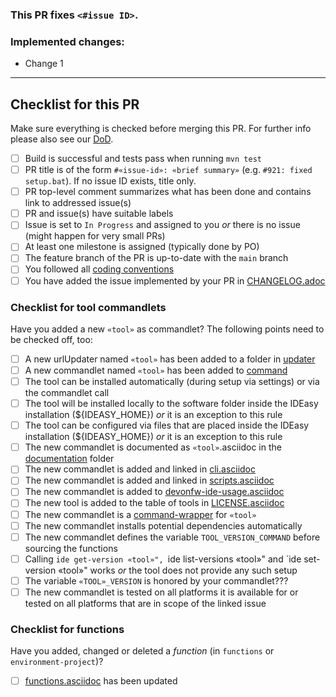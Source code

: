 ### This PR fixes `<#issue ID>`.

### Implemented changes:

* Change 1

---

## Checklist for this PR

Make sure everything is checked before merging this PR. For further info please also see
our [DoD](https://github.com/devonfw/ide/blob/master/documentation/DoD.asciidoc).

- [ ] Build is successful and tests pass when running `mvn test`
- [ ] PR title is of the form `#«issue-id»: «brief summary»` (e.g. `#921: fixed setup.bat`). If no issue ID exists, title only.
- [ ] PR top-level comment summarizes what has been done and contains link to addressed issue(s)
- [ ] PR and issue(s) have suitable labels
- [ ] Issue is set to `In Progress` and assigned to you *or* there is no issue (might happen for very small PRs)
- [ ] At least one milestone is assigned (typically done by PO)
- [ ] The feature branch of the PR is up-to-date with the `main` branch
- [ ] You followed all [coding conventions](https://github.com/devonfw/IDEasy/blob/main/documentation/coding-conventions.adoc)
- [ ] You have added the issue implemented by your PR in [CHANGELOG.adoc](https://github.com/devonfw/IDEasy/blob/main/CHANGELOG.adoc)

### Checklist for tool commandlets

Have you added a new `«tool»` as commandlet? The following points need to be checked off, too:

- [ ] A new urlUpdater named `«tool»` has been added to a folder
  in [updater](https://github.com/devonfw/ide/tree/master/url-updater/src/main/java/com/devonfw/tools/ide/url/updater)
- [ ] A new commandlet named `«tool»` has been added to [command](https://github.com/devonfw/ide/tree/master/scripts/src/main/resources/scripts/command)
- [ ] The tool can be installed automatically (during setup via settings) or via the commandlet call
- [ ] The tool will be installed locally to the software folder inside the IDEasy installation (${IDEASY_HOME}) *or* it is an exception to this rule
- [ ] The tool can be configured via files that are placed inside the IDEasy installation (${IDEASY_HOME}) *or* it is an exception to this rule
- [ ] The new commandlet is documented as `«tool»`.asciidoc in the [documentation](https://github.com/devonfw/ide/tree/master/documentation) folder
- [ ] The new commandlet is added and linked in [cli.asciidoc](https://github.com/devonfw/ide/blob/master/documentation/cli.asciidoc#commandlet-overview)
- [ ] The new commandlet is added and linked in [scripts.asciidoc](https://github.com/devonfw/ide/blob/master/documentation/scripts.asciidoc)
- [ ] The new commandlet is added to [devonfw-ide-usage.asciidoc](https://github.com/devonfw/ide/blob/master/documentation/devonfw-ide-usage.asciidoc)
- [ ] The new tool is added to the table of tools in [LICENSE.asciidoc](https://github.com/devonfw/ide/blob/master/documentation/LICENSE.asciidoc#license)
- [ ] The new commandlet is a [command-wrapper](https://github.com/devonfw/ide/blob/master/documentation/cli.asciidoc#command-wrapper) for `«tool»`
- [ ] The new commandlet installs potential dependencies automatically
- [ ] The new commandlet defines the variable `TOOL_VERSION_COMMAND` before sourcing the functions
- [ ] Calling `ide get-version «tool»", `ide list-versions «tool»" and `ide set-version «tool»" works *or* the tool does not provide any such setup
- [ ] The variable `«TOOL»_VERSION` is honored by your commandlet???
- [ ] The new commandlet is tested on all platforms it is available for or tested on all platforms that are in scope of the linked issue

### Checklist for functions

Have you added, changed or deleted a *function* (in `functions` or `environment-project`)?

- [ ] [functions.asciidoc](https://github.com/devonfw/ide/blob/master/documentation/functions.asciidoc) has been updated
